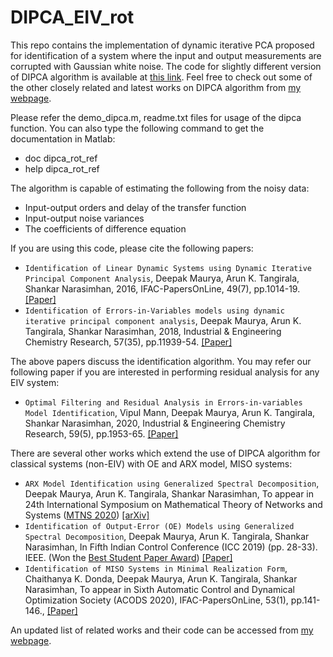 # DIPCA_EIV_rot

This repo contains the implementation of dynamic iterative PCA proposed for identification of a system where the input and output measurements are corrupted with Gaussian white noise. The code for slightly different version of DIPCA algorithm is available at <a href="https://github.com/d-maurya/DIPCA-EIV/">this link</a>. Feel free to check out some of the other closely related and latest works on DIPCA algorithm from <a href="https://d-maurya.github.io/web/">my webpage</a>. 

Please refer the demo_dipca.m, readme.txt files for usage of the dipca function. You can also type the following command to get the documentation in Matlab: 
- doc dipca_rot_ref <br>
- help dipca_rot_ref <br>

The algorithm is capable of estimating the following from the noisy data:
- Input-output orders and delay of the transfer function <br>
- Input-output noise variances <br>
- The coefficients of difference equation <br>

If you are using this code, please cite the following papers: 

- `Identification of Linear Dynamic Systems using Dynamic Iterative Principal Component Analysis`, Deepak Maurya, Arun K. Tangirala, Shankar Narasimhan, 2016, IFAC-PapersOnLine, 49(7), pp.1014-19.<a href="https://www.sciencedirect.com/science/article/pii/S2405896316305420">[Paper]</a>   <br>
- `Identification of Errors-in-Variables models using dynamic iterative principal component analysis`, Deepak Maurya, Arun K. Tangirala, Shankar Narasimhan, 2018, Industrial & Engineering Chemistry Research, 57(35), pp.11939-54. <a href="https://pubs.acs.org/doi/abs/10.1021/acs.iecr.8b01374">[Paper]</a>    <br>

The above papers discuss the identification algorithm. You may refer our following paper if you are interested in performing residual analysis for any EIV system:

- `Optimal Filtering and Residual Analysis in Errors-in-variables Model Identification`, Vipul Mann, Deepak Maurya, Arun K. Tangirala, Shankar Narasimhan, 2020, Industrial & Engineering Chemistry Research, 59(5), pp.1953-65. <a href="https://pubs.acs.org/doi/10.1021/acs.iecr.9b04561">[Paper]</a> <br>

There are several other works which extend the use of DIPCA algorithm for classical systems (non-EIV) with OE and ARX model, MISO systems:

- `ARX Model Identification using Generalized Spectral Decomposition`, Deepak Maurya, Arun K. Tangirala, Shankar Narasimhan, To appear in 24th International Symposium on Mathematical Theory of Networks and Systems (<a href="https://mtns2020.eng.cam.ac.uk/">MTNS 2020</a>) <a href="https://arxiv.org/abs/2008.04779">[arXiv]</a> <br>
-  `Identification of Output-Error (OE) Models using Generalized Spectral Decomposition`, Deepak Maurya, Arun K. Tangirala, Shankar Narasimhan, In Fifth Indian Control Conference (ICC 2019) (pp. 28-33). IEEE. (Won the <a href="http://icc.org.in/2019/best-student-paper-award/">Best Student Paper Award</a>) <a href="https://ieeexplore.ieee.org/abstract/document/8715582/">[Paper]</a> <br>
- `Identification of MISO Systems in Minimal Realization Form`, Chaithanya K. Donda, Deepak Maurya, Arun K. Tangirala, Shankar Narasimhan, To appear in Sixth Automatic Control and Dynamical Optimization Society (ACODS 2020), IFAC-PapersOnLine, 53(1), pp.141-146., <a href="https://www.sciencedirect.com/science/article/pii/S2405896320300422">[Paper]</a> <br>

An updated list of related works and their code can be accessed from <a href="https://d-maurya.github.io/web/">my webpage</a>. 
